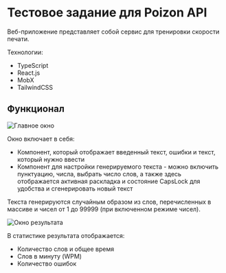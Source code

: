 # Тестовое задание для Poizon API

Веб-приложение представляет собой сервис для тренировки скорости печати.

Технологии:

- TypeScript
- React.js
- MobX
- TailwindCSS

## Функционал

![Главное окно](https://i.postimg.cc/T2nhV0zJ/Ff-Pjl-X2-Imgur.png "Главное окно")

Окно включает в себя:

- Компонент, который отображает введенный текст, ошибки и текст, который нужно ввести
- Компонент для настройки генерируемого текста - можно включить пунктуацию, числа, выбрать число слов, а также здесь отображается активная раскладка и состояние CapsLock для удобства и сгенерировать новый текст

Текста генерируются случайным образом из слов, перечисленных в массиве и чисел от 1 до 99999 (при включенном режиме чисел).

![Окно результата](https://i.postimg.cc/rsGmqy1P/ZBqp-Jev-Imgur.png "Результат, отображаемый по окончанию переписи текста")

В статистике результата отображается:

- Количество слов и общее время
- Слов в минуту (WPM)
- Количество ошибок

## ##
